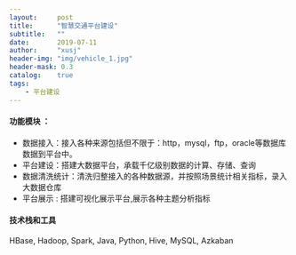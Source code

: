 ```yaml
---
layout:     post
title:      "智慧交通平台建设"
subtitle:   ""
date:       2019-07-11
author:     "xusj"
header-img: "img/vehicle_1.jpg"
header-mask: 0.3
catalog:    true
tags:
    - 平台建设
---
```


#### 功能模块 ：
* 数据接入：接入各种来源包括但不限于：http，mysql，ftp，oracle等数据库数据到平台中。
* 平台建设：搭建大数据平台，承载千亿级别数据的计算、存储、查询
* 数据清洗统计：清洗归整接入的各种数据源，并按照场景统计相关指标，录入大数据仓库
* 平台展示 : 搭建可视化展示平台,展示各种主题分析指标

#### 技术栈和工具

HBase, Hadoop, Spark, Java, Python, Hive, MySQL, Azkaban


